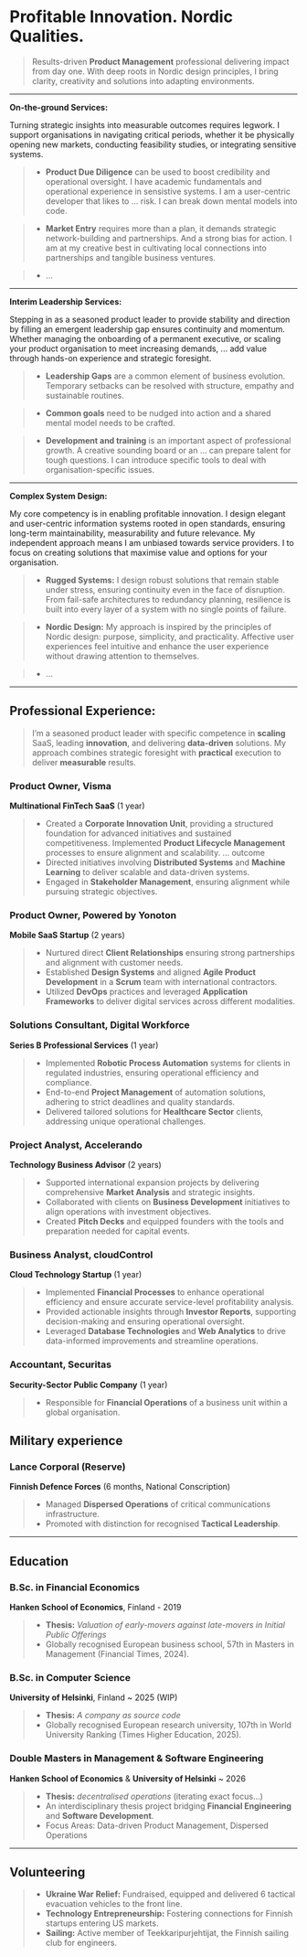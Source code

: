 # Profitable Innovation. Nordic Qualities.
> Results-driven **Product Management** professional delivering impact from day one. With deep roots in Nordic design principles, I bring clarity, creativity and solutions into adapting environments.

---

**On-the-ground Services:**


Turning strategic insights into measurable outcomes requires legwork. I support organisations in navigating critical periods, whether it be physically opening new markets, conducting feasibility studies, or integrating sensitive systems. 

> - **Product Due Diligence** can be used to boost credibility and operational oversight. I have academic fundamentals and operational experience in sensistive systems. I am a user-centric developer that likes to ... risk. I can break down mental models into code.

> - **Market Entry** requires more than a plan, it demands strategic network-building and partnerships. And a strong bias for action. I am at my creative best in cultivating local connections into partnerships and tangible business ventures.

> - ...

---

**Interim Leadership Services:**

Stepping in as a seasoned product leader to provide stability and direction by filling an emergent leadership gap ensures continuity and momentum. Whether managing the onboarding of a permanent executive, or scaling your product organisation to meet increasing demands, ...  add value through hands-on experience and strategic foresight.

> - **Leadership Gaps** are a common element of business evolution. Temporary setbacks can be resolved with structure, empathy and sustainable routines.

> - **Common goals** need to be nudged into action and a shared mental model needs to be crafted.

> - **Development and training** is an important aspect of professional growth. A creative sounding board or an ... can prepare talent for tough questions. I can introduce specific tools to deal with organisation-specific issues.


---

**Complex System Design:**

My core competency is in enabling profitable innovation. I design elegant and user-centric information systems rooted in open standards, ensuring long-term maintainability, measurability and future relevance. My independent approach means I am unbiased towards service providers. I to focus on creating solutions that maximise value and options for your organisation.

>  - **Rugged Systems:**  I design robust solutions that remain stable under stress, ensuring continuity even in the face of disruption. From fail-safe architectures to redundancy planning, resilience is built into every layer of a system with no single points of failure.

>  - **Nordic Design:** My approach is inspired by the principles of Nordic design: purpose, simplicity, and practicality. Affective user experiences feel intuitive and enhance the user experience without drawing attention to themselves. 

>  - ...


---

## Professional Experience:

> I’m a seasoned product leader with specific competence in **scaling** SaaS, leading **innovation**, and delivering **data-driven** solutions. My approach combines strategic foresight with **practical** execution to deliver **measurable** results.

### Product Owner, Visma  
**Multinational FinTech SaaS** (1 year) 

>   - Created a **Corporate Innovation Unit**, providing a structured foundation for advanced initiatives and sustained competitiveness. Implemented **Product Lifecycle Management** processes to ensure alignment and scalability. ... outcome
>   - Directed initiatives involving **Distributed Systems** and **Machine Learning** to deliver scalable and data-driven systems.
>   - Engaged in **Stakeholder Management**, ensuring alignment while pursuing strategic objectives.


### Product Owner, Powered by Yonoton
**Mobile SaaS Startup** (2 years)  

>   - Nurtured direct **Client Relationships** ensuring strong partnerships and alignment with customer needs.
>   - Established **Design Systems** and aligned **Agile Product Development** in a **Scrum** team with international contractors.
>   - Utilized **DevOps** practices and leveraged **Application Frameworks** to deliver digital services across different modalities.



### Solutions Consultant, Digital Workforce  
**Series B Professional Services** (1 year)

>   - Implemented **Robotic Process Automation** systems for clients in regulated industries, ensuring operational efficiency and compliance.
>   - End-to-end **Project Management** of automation solutions, adhering to strict deadlines and quality standards.  
>   - Delivered tailored solutions for **Healthcare Sector** clients, addressing unique operational challenges.



### Project Analyst, Accelerando  
**Technology Business Advisor**  (2 years)

>   - Supported international expansion projects by delivering comprehensive **Market Analysis** and strategic insights.
>   - Collaborated with clients on **Business Development** initiatives to align operations with investment objectives.
>   - Created **Pitch Decks** and equipped founders with the tools and preparation needed for capital events.


### Business Analyst, cloudControl  
**Cloud Technology Startup**  (1 year)

>   - Implemented **Financial Processes** to enhance operational efficiency and ensure accurate service-level profitability analysis.  
>   - Provided actionable insights through **Investor Reports**, supporting decision-making and ensuring operational oversight.
>   - Leveraged **Database Technologies** and **Web Analytics** to drive data-informed improvements and streamline operations.



### Accountant, Securitas  
**Security-Sector Public Company** (1 year)

>   - Responsible for **Financial Operations** of a business unit within a global organisation.  


## Military experience

### Lance Corporal (Reserve)
**Finnish Defence Forces** (6 months, National Conscription) 

>   - Managed **Dispersed Operations** of critical communications infrastructure.
>   - Promoted with distinction for recognised **Tactical Leadership**.



---

## Education


### B.Sc. in Financial Economics
**Hanken School of Economics**, Finland - 2019
>   - **Thesis:** *Valuation of early-movers against late-movers in Initial Public Offerings*
>   - Globally recognised European business school, 57th in Masters in Management (Financial Times, 2024).


### B.Sc. in Computer Science
**University of Helsinki**, Finland ~ 2025 (WIP)
>  - **Thesis:**   *A company as source code*
>  - Globally recognised European research university, 107th in World University Ranking (Times Higher Education, 2025).   
 

### Double Masters in Management & Software Engineering  
**Hanken School of Economics** & **University of Helsinki** ~ 2026
> - **Thesis:** *decentralised  operations* (iterating exact focus...)
> - An interdisciplinary thesis project bridging **Financial Engineering** and **Software Development**.
> - Focus Areas: Data-driven Product Management, Dispersed Operations

---
## Volunteering  

> - **Ukraine War Relief:** Fundraised, equipped and delivered 6 tactical evacuation vehicles to the front line.
> - **Technology Entrepreneurship:** Fostering connections for Finnish startups entering US markets.
> - **Sailing:** Active member of Teekkaripurjehtijat, the Finnish sailing club for engineers.
